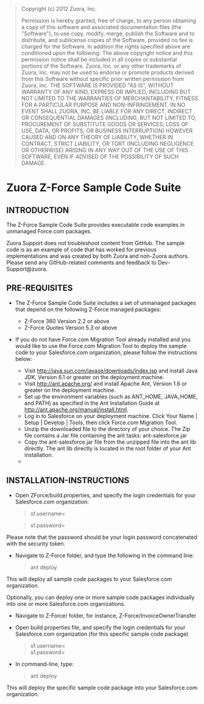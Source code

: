 
> Copyright (c) 2012 Zuora, Inc.
> 
> Permission is hereby granted, free of
> charge, to any person obtaining a copy
> of  this software and associated
> documentation files (the "Software"),
> to use copy,  modify, merge, publish
> the Software and to distribute, and
> sublicense copies of  the Software,
> provided no fee is charged for the
> Software.  In addition the rights
> specified above are conditioned upon
> the following: The above copyright
> notice and this permission notice
> shall be included in all copies or
> substantial portions of the Software.
> Zuora, Inc. or any other trademarks of
> Zuora, Inc.  may not be used to
> endorse or promote products derived
> from this Software without specific
> prior written permission from Zuora,
> Inc. THE SOFTWARE IS PROVIDED "AS IS",
> WITHOUT WARRANTY OF ANY KIND, EXPRESS
> OR IMPLIED, INCLUDING BUT NOT LIMITED
> TO THE WARRANTIES OF MERCHANTABILITY,
> FITNESS FOR A PARTICULAR PURPOSE AND
> NON-INFRINGEMENT. IN NO EVENT SHALL
> ZUORA, INC. BE LIABLE FOR ANY DIRECT,
> INDIRECT OR CONSEQUENTIAL DAMAGES
> (INCLUDING, BUT NOT LIMITED TO,
> PROCUREMENT OF SUBSTITUTE GOODS OR
> SERVICES; LOSS OF USE, DATA, OR
> PROFITS; OR BUSINESS INTERRUPTION)
> HOWEVER CAUSED AND ON ANY THEORY OF
> LIABILITY, WHETHER IN CONTRACT, STRICT
> LIABILITY, OR TORT (INCLUDING
> NEGLIGENCE OR OTHERWISE) ARISING IN
> ANY WAY OUT OF THE USE OF THIS
> SOFTWARE, EVEN IF ADVISED OF THE
> POSSIBILITY OF SUCH DAMAGE.

**Zuora Z-Force Sample Code Suite**
======================

INTRODUCTION
--

The Z-Force Sample Code Suite provides executable code examples in unmanaged Force.com packages. 

Zuora Support does not troubleshoot content from GitHub. The sample code is as an example of code 
that has worked for previous implementations and was created by both Zuora and non-Zuora authors. 
Please send any GitHub-related comments and feedback to Dev-Support@zuora.

PRE-REQUISITES
--

* The Z-Force Sample Code Suite includes a set of unmanaged packages that depend on the following Z-Force managed packages:
  * Z-Force 360 Version 2.2 or above
  * Z-Force Quotes Version 5.3 or above

* If you do not have Force.com Migration Tool already installed and you would like to use the Force.com Migration Tool to deploy the sample code to your Salesforce.com organization, please follow the instructions below: 
  * Visit http://java.sun.com/javase/downloads/index.jsp and install Java JDK, Version 6.1 or greater on the deployment machine.
  * Visit http://ant.apache.org/ and install Apache Ant, Version 1.6 or greater on the deployment machine.
  * Set up the environment variables (such as ANT_HOME, JAVA_HOME, and PATH) as specified in the Ant Installation Guide at http://ant.apache.org/manual/install.html.
  * Log in to Salesforce on your deployment machine. Click Your Name | Setup | Develop | Tools, then click Force.com Migration Tool.
  * Unzip the downloaded file to the directory of your choice. The Zip file contains a Jar file containing the ant tasks: ant-salesforce.jar
  * Copy the ant-salesforce.jar file from the unzipped file into the ant lib directly.  The ant lib directly is located in the root folder of your Ant installation. 
  * 

INSTALLATION-INSTRUCTIONS
-------------------------

* Open ZForce/build.properties, and specify the login credentials for your Salesforce.com organization: 

    >sf.username=
    
    >sf.password= 

Please note that the password should be your login password concatenated with the security token.

* Navigate to Z-Force folder, and type the following in the command line: 

    >ant deploy

This will deploy all sample code packages to your Salesforce.com organization.

Optionally, you can deploy one or more sample code packages individually into one or more Salesforce.com organizations. 
  * Navigate to Z-Force/<Sample Code Package> folder, for instance, Z-Force/InvoiceOwnerTransfer
  * Open build.properties file, and specify the login credentials for your Salesforce.com organization (for this specific sample code package)

    >sf.username=    
    >sf.password= 
    

* In command-line, type:

    >ant deploy

This will deploy the specific sample code package into your Salesforce.com organization.